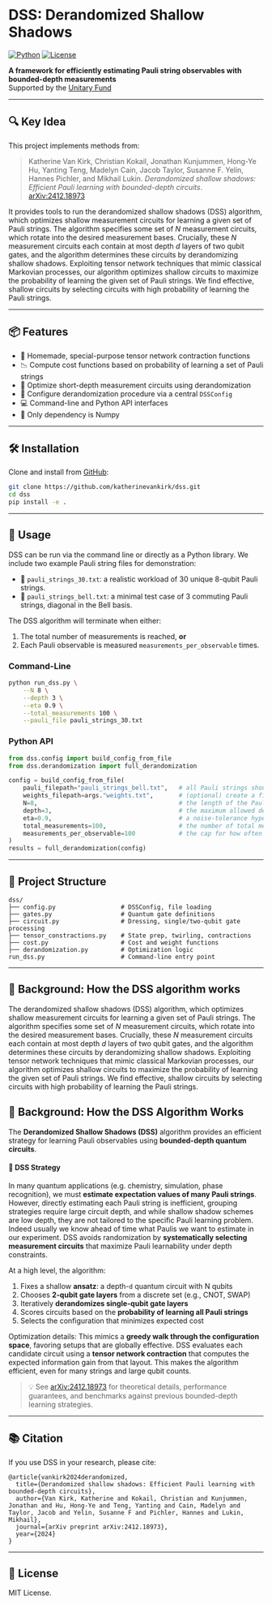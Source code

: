 # DSS: Derandomized Shallow Shadows

[![Python](https://img.shields.io/badge/python-3.8+-blue)](https://www.python.org/downloads/)
[![License](https://img.shields.io/github/license/katherinevankirk/dss)](LICENSE)

**A framework for efficiently estimating Pauli string observables with bounded-depth measurements**  
Supported by the [Unitary Fund](https://unitary.fund)  

---

## 🔍 Key Idea

This project implements methods from:

> Katherine Van Kirk, Christian Kokail, Jonathan Kunjummen, Hong-Ye Hu, Yanting Teng, Madelyn Cain, Jacob Taylor, Susanne F. Yelin, Hannes Pichler, and Mikhail Lukin. *Derandomized shallow shadows: Efficient Pauli learning with bounded-depth circuits*.  
> [arXiv:2412.18973](https://arxiv.org/abs/2412.18973)

It provides tools to run the derandomized shallow shadows (DSS) algorithm, which optimizes shallow measurement circuits for learning a given set of Pauli strings. The algorithm specifies some set of $N$ measurement circuits, which rotate into the desired measurement bases. Crucially, these $N$ measurement circuits each contain at most depth $d$ layers of two qubit gates, and the algorithm determines these circuits by derandomizing shallow shadows. Exploiting tensor network techniques that mimic classical Markovian processes, our algorithm optimizes shallow circuits to maximize the probability of learning the given set of Pauli strings. We find effective, shallow circuits by selecting circuits with high probability of learning the Pauli strings.  

---

## 📦 Features

- 🧮 Homemade, special-purpose tensor network contraction functions
- 📉 Compute cost functions based on probability of learning a set of Pauli strings
- 🎯 Optimize short-depth measurement circuits using derandomization
- 🧰 Configure derandomization procedure via a central `DSSConfig`
- 💻 Command-line and Python API interfaces
- 🧩 Only dependency is Numpy

---

## 🛠️ Installation

Clone and install from [GitHub](https://github.com/katherinevankirk/dss):

```bash
git clone https://github.com/katherinevankirk/dss.git
cd dss
pip install -e .
```

---

## 🚀 Usage

DSS can be run via the command line or directly as a Python library. We include two example Pauli string files for demonstration:
- 📄 `pauli_strings_30.txt`: a realistic workload of 30 unique 8-qubit Pauli strings.
- 📄 `pauli_strings_bell.txt`: a minimal test case of 3 commuting Pauli strings, diagonal in the Bell basis.

The DSS algorithm will terminate when either:
1. The total number of measurements is reached, **or**
2. Each Pauli observable is measured `measurements_per_observable` times.

   

### Command-Line

```bash
python run_dss.py \
    --N 8 \
    --depth 3 \
    --eta 0.9 \
    --total_measurements 100 \
    --pauli_file pauli_strings_30.txt
```

### Python API

```python
from dss.config import build_config_from_file
from dss.derandomization import full_derandomization

config = build_config_from_file(
    pauli_filepath="pauli_strings_bell.txt",   # all Pauli strings should be stored in a .txt file with one string per line, each of length N
    weights_filepath=args."weights.txt",       # (optional) create a file with one float per line, corresponding to relative importance of each Pauli string
    N=8,                                       # the length of the Pauli strings (i.e., number of qubits)
    depth=3,                                   # the maximum allowed depth of the measurement circuit
    eta=0.9,                                   # a noise-tolerance hyperparameter (often set as ε²)
    total_measurements=100,                    # the number of total measurements
    measurements_per_observable=100            # the cap for how often each observable is measured
)
results = full_derandomization(config)
```


---

## 🧱 Project Structure

```
dss/
├── config.py                  # DSSConfig, file loading
├── gates.py                   # Quantum gate definitions
├── circuit.py                 # Dressing, single/two-qubit gate processing
├── tensor_constractions.py    # State prep, twirling, contractions
├── cost.py                    # Cost and weight functions
├── derandomization.py         # Optimization logic
run_dss.py                     # Command-line entry point
```

---

## 🧠 Background: How the DSS algorithm works

The derandomized shallow shadows (DSS) algorithm, which optimizes shallow measurement circuits for learning a given set of Pauli strings. The algorithm specifies some set of $N$ measurement circuits, which rotate into the desired measurement bases. Crucially, these $N$ measurement circuits each contain at most depth $d$ layers of two qubit gates, and the algorithm determines these circuits by derandomizing shallow shadows. Exploiting tensor network techniques that mimic classical Markovian processes, our algorithm optimizes shallow circuits to maximize the probability of learning the given set of Pauli strings. We find effective, shallow circuits by selecting circuits with high probability of learning the Pauli strings.  


## 🧠 Background: How the DSS Algorithm Works

The **Derandomized Shallow Shadows (DSS)** algorithm provides an efficient strategy for learning Pauli observables using **bounded-depth quantum circuits**.

#### 🧪 DSS Strategy

In many quantum applications (e.g. chemistry, simulation, phase recognition), we must **estimate expectation values of many Pauli strings**. However, directly estimating each Pauli string is inefficient, grouping strategies require large circuit depth, and while shallow shadow schemes are low depth, they are not tailored to the specific Pauli learning problem. Indeed usually we know ahead of time what Paulis we want to estimate in our experiment. DSS avoids randomization by **systematically selecting measurement circuits** that maximize Pauli learnability under depth constraints.

At a high level, the algorithm:
1. Fixes a shallow **ansatz**: a depth-`d` quantum circuit with N qubits
2. Chooses **2-qubit gate layers** from a discrete set (e.g., CNOT, SWAP)
3. Iteratively **derandomizes single-qubit gate layers**
4. Scores circuits based on the **probability of learning all Pauli strings**
5. Selects the configuration that minimizes expected cost

Optimization details:  This mimics a **greedy walk through the configuration space**, favoring setups that are globally effective. DSS evaluates each candidate circuit using a **tensor network contraction** that computes the expected information gain from that layout. This makes the algorithm efficient, even for many strings and large qubit counts.

> 💡 See [arXiv:2412.18973](https://arxiv.org/abs/2412.18973) for theoretical details, performance guarantees, and benchmarks against previous bounded-depth learning strategies.


--- 

## 📚 Citation

If you use DSS in your research, please cite:

```
@article{vankirk2024derandomized,
  title={Derandomized shallow shadows: Efficient Pauli learning with bounded-depth circuits},
  author={Van Kirk, Katherine and Kokail, Christian and Kunjummen, Jonathan and Hu, Hong-Ye and Teng, Yanting and Cain, Madelyn and Taylor, Jacob and Yelin, Susanne F and Pichler, Hannes and Lukin, Mikhail},
  journal={arXiv preprint arXiv:2412.18973},
  year={2024}
}
```

---

## 📄 License

MIT License.
